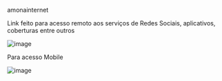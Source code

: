 amonainternet

Link feito para acesso remoto aos serviços de Redes Sociais, aplicativos, coberturas entre outros 

![image](https://github.com/AmoInternet/amomusic/assets/146347843/6937af6f-2587-40c6-87ef-8526f3c9be0f)

Para acesso Mobile 

![image](https://github.com/AmoInternet/amomusic/assets/146347843/e0691129-121b-452f-9e0c-27783295b403)
